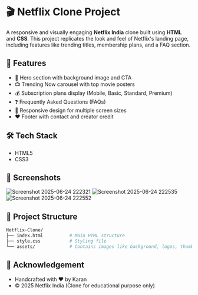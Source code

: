 # 🎬 Netflix Clone Project

A responsive and visually engaging **Netflix India** clone built using **HTML** and **CSS**. This project replicates the look and feel of Netflix's landing page, including features like trending titles, membership plans, and a FAQ section.

## 🚀 Features

- 🎥 Hero section with background image and CTA
- 📺 Trending Now carousel with top movie posters
- 💰 Subscription plans display (Mobile, Basic, Standard, Premium)
- ❓ Frequently Asked Questions (FAQs)
- 📱 Responsive design for multiple screen sizes
- ❤️ Footer with contact and creator credit

## 🛠️ Tech Stack

- HTML5
- CSS3 

## 📸 Screenshots

![Screenshot 2025-06-24 222321](https://github.com/user-attachments/assets/d4357bc8-9e47-4c46-af5c-1dedf0dd90a0)
![Screenshot 2025-06-24 222535](https://github.com/user-attachments/assets/9bcf05dd-589b-4f24-8589-0f2a574e3f43)
![Screenshot 2025-06-24 222552](https://github.com/user-attachments/assets/865a65b5-ce05-4ab9-aeb4-6418c5cd2821)

## 📁 Project Structure

```bash
Netflix-Clone/
├── index.html          # Main HTML structure
├── style.css           # Styling file
└── assets/             # Contains images like background, logos, thumbnails
```
## 🙌 Acknowledgement
- Handcrafted with ❤️ by Karan
- © 2025 Netflix India (Clone for educational purpose only)
